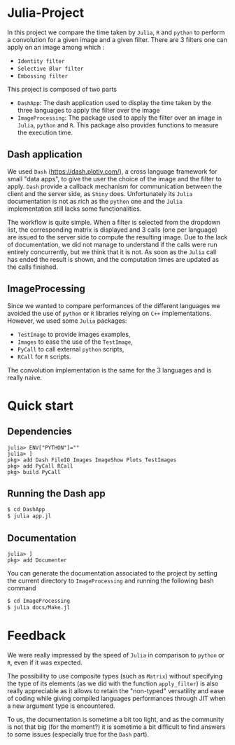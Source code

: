 # Julia-Project

In this project we compare the time taken by `Julia`, `R` and `python`
to perform a convolution for a given image and a given filter. There are
3 filters one can apply on an image among which :

- `Identity filter`
- `Selective Blur filter`
- `Embossing filter`

This project is composed of two parts

- `DashApp`: The dash application used to display the time taken by the three languages to apply the filter over the image
- `ImageProcessing`: The package used to apply the filter over an image in `Julia`, `python` and `R`. This package also provides functions to measure the execution time.

## Dash application

We used `Dash` (https://dash.plotly.com/), a cross language framework for small "data apps", to give the user the choice of the image and the filter to apply.
`Dash` provide a callback mechanism for communication between the client and the server side, as `Shiny` does.
Unfortunately its `Julia` documentation is not as rich as the `python` one and the `Julia` implementation still lacks some functionalities.

The workflow is quite simple. 
When a filter is selected from the dropdown list, the corresponding matrix is displayed and 3 calls (one per language) are issued to the server side to compute the resulting image.
Due to the lack of documentation, we did not manage to understand if the calls were run entirely concurrently, but we think that it is not. 
As soon as the `Julia` call has ended the result is shown, and the computation times are updated as the calls finished.

## ImageProcessing

Since we wanted to compare performances of the different languages we avoided the use of `python` or `R` libraries relying on `C++` implementations.
However, we used some `Julia` packages:

- `TestImage` to provide images examples,
- `Images` to ease the use of the `TestImage`,
- `PyCall` to call external `python` scripts,
- `RCall` for `R` scripts.

The convolution implementation is the same for the 3 languages and is really naive.

# Quick start

## Dependencies

```julia-repl
julia> ENV["PYTHON"]=""
julia> ]
pkg> add Dash FileIO Images ImageShow Plots TestImages
pkg> add PyCall RCall
pkg> build PyCall
```

## Running the Dash app

```bash
$ cd DashApp
$ julia app.jl
```


## Documentation

```julia-repl
julia> ]
pkg> add Documenter
```

You can generate the documentation associated to the project by setting the current directory to `ImageProcessing` and running the following bash command

```bash
$ cd ImageProcessing
$ julia docs/Make.jl
```

# Feedback

We were really impressed by the speed of `Julia` in comparison to `python` or `R`, even if it was expected.

The possibility to use composite types (such as `Matrix`) without specifying the type of its elements (as we did with the function `apply_filter`) is also really appreciable as it allows to retain the "non-typed" versatility and ease of coding while giving compiled languages performances through JIT when a new argument type is encountered.

To us, the documentation is sometime a bit too light, and as the community is not that big (for the moment?) it is sometime a bit difficult to find answers to some issues (especially true for the `Dash` part).
